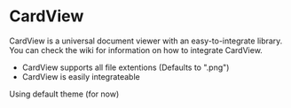 # CardView
CardView is a universal document viewer with an easy-to-integrate library. You can check the wiki for information on how to integrate CardView.

 - CardView supports all file extentions (Defaults to ".png")
 - CardView is easily integrateable

Using default theme (for now)
